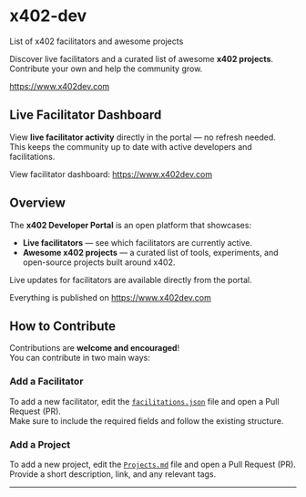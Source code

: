 # x402-dev
List of x402 facilitators and awesome projects

Discover live facilitators and a curated list of awesome **x402 projects**.  
Contribute your own and help the community grow.

https://www.x402dev.com

## Live Facilitator Dashboard

View **live facilitator activity** directly in the portal — no refresh needed.  
This keeps the community up to date with active developers and facilitations.

View facilitator dashboard: https://www.x402dev.com

## Overview

The **x402 Developer Portal** is an open platform that showcases:

- **Live facilitators** — see which facilitators are currently active.
- **Awesome x402 projects** — a curated list of tools, experiments, and open-source projects built around x402.

Live updates for facilitators are available directly from the portal.

Everything is published on https://www.x402dev.com

## How to Contribute

Contributions are **welcome and encouraged**!  
You can contribute in two main ways:

### Add a Facilitator
To add a new facilitator, edit the [`facilitations.json`](./facilitations.json) file and open a Pull Request (PR).  
Make sure to include the required fields and follow the existing structure.

### Add a Project
To add a new project, edit the [`Projects.md`](./Projects.md) file and open a Pull Request (PR).  
Provide a short description, link, and any relevant tags.

---




